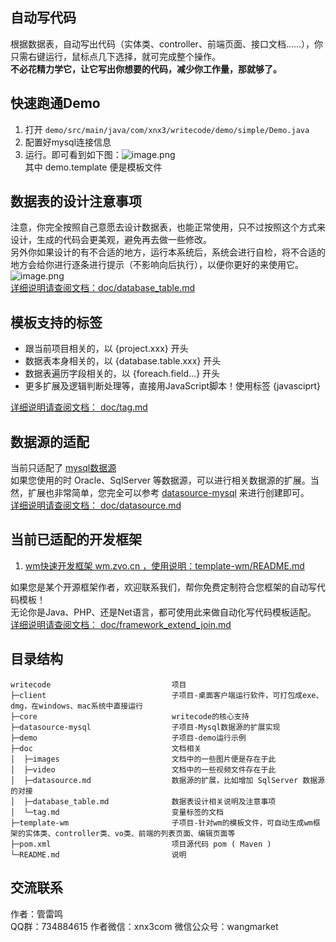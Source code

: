 ## 自动写代码
根据数据表，自动写出代码（实体类、controller、前端页面、接口文档……），你只需右键运行，鼠标点几下选择，就可完成整个操作。  
**不必花精力学它，让它写出你想要的代码，减少你工作量，那就够了。**

## 快速跑通Demo
1. 打开 ````demo/src/main/java/com/xnx3/writecode/demo/simple/Demo.java```` 
2. 配置好mysql连接信息
3. 运行。即可看到如下图：![image.png](https://res.zvo.cn/writecode/simple_demo.gif)   
其中 demo.template 便是模板文件

## 数据表的设计注意事项
注意，你完全按照自己意愿去设计数据表，也能正常使用，只不过按照这个方式来设计，生成的代码会更美观，避免再去做一些修改。  
另外你如果设计的有不合适的地方，运行本系统后，系统会进行自检，将不合适的地方会给你进行逐条进行提示（不影响向后执行），以便你更好的来使用它。  
![image.png](http://res.zvo.cn/writecode/database_table_info.png)   
[详细说明请查阅文档：doc/database_table.md](doc/database_table.md)

## 模板支持的标签
* 跟当前项目相关的，以 {project.xxx} 开头
* 数据表本身相关的，以 {database.table.xxx} 开头
* 数据表遍历字段相关的，以 {foreach.field...} 开头
* 更多扩展及逻辑判断处理等，直接用JavaScript脚本！使用标签 {javasciprt}
  
[详细说明请查阅文档： doc/tag.md](doc/tag.md)

## 数据源的适配
当前只适配了 [mysql数据源](/datasource-mysql/)  
如果您使用的时 Oracle、SqlServer 等数据源，可以进行相关数据源的扩展。当然，扩展也非常简单，您完全可以参考 [datasource-mysql](/datasource-mysql) 来进行创建即可。  
[详细说明请查阅文档： doc/datasource.md](doc/datasource.md)

## 当前已适配的开发框架

1. [wm快速开发框架 wm.zvo.cn ，使用说明：template-wm/README.md](template-wm/README.md)  
  
如果您是某个开源框架作者，欢迎联系我们，帮你免费定制符合您框架的自动写代码模板！   
无论你是Java、PHP、还是Net语言，都可使用此来做自动化写代码模板适配。   
[详细说明请查阅文档： doc/framework_extend_join.md](doc/framework_extend_join.md)  

## 目录结构

```
writecode                           项目
├─client                            子项目-桌面客户端运行软件，可打包成exe、dmg，在windows、mac系统中直接运行
├─core                              writecode的核心支持
├─datasource-mysql                  子项目-Mysql数据源的扩展实现
├─demo                              子项目-demo运行示例
├─doc                               文档相关
│  ├─images                         文档中的一些图片便是存在于此
│  ├─video                          文档中的一些视频文件存在于此
│  ├─datasource.md                  数据源的扩展，比如增加 SqlServer 数据源的对接
│  ├─database_table.md              数据表设计相关说明及注意事项
│  └─tag.md                         变量标签的文档
├─template-wm                       子项目-针对wm的模板文件，可自动生成wm框架的实体类、controller类、vo类、前端的列表页面、编辑页面等
├─pom.xml                           项目源代码 pom ( Maven )
└─README.md                         说明
```


## 交流联系
作者：管雷鸣  
QQ群：734884615
作者微信：xnx3com
微信公众号：wangmarket

